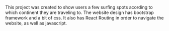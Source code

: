 This project was created to show users a few surfing spots acording to which continent they are traveling to.
The website design has bootstrap framework and a bit of css. It also has React Routing in order to navigate the website, as well as javascript.
 
